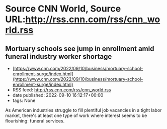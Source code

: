 # Source CNN World, Source URL:http://rss.cnn.com/rss/cnn_world.rss

## Mortuary schools see jump in enrollment amid funeral industry worker shortage
 - [https://www.cnn.com/2022/09/10/business/mortuary-school-enrollment-surge/index.html](https://www.cnn.com/2022/09/10/business/mortuary-school-enrollment-surge/index.html)
 - RSS feed: http://rss.cnn.com/rss/cnn_world.rss
 - date published: 2022-09-10 16:12:17+00:00
 - tags: None

As American industries struggle to fill plentiful job vacancies in a tight labor market, there's at least one type of work where interest seems to be flourishing: funeral services.
